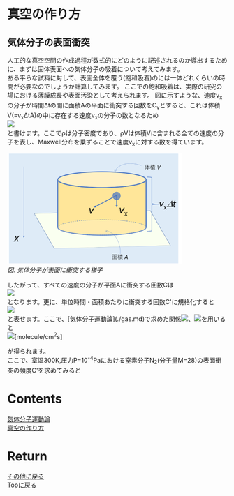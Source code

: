 # 真空の作り方
## 気体分子の表面衝突
人工的な真空空間の作成過程が数式的にどのように記述されるのか導出するために、まずは固体表面への気体分子の吸着について考えてみます。<br>
ある平らな試料に対して、表面全体を覆う(飽和吸着)のには一体どれくらいの時間が必要なのでしょうか計算してみます。
ここでの飽和吸着は、実際の研究の場における薄膜成長や表面汚染として考えられます。
図に示すような、速度v<sub>x</sub>の分子が時間Δtの間に面積Aの平面に衝突する回数をC<sub>v</sub>とすると、これは体積V(=v<sub>x</sub>ΔtA)の中に存在する速度v<sub>x</sub>の分子の数となるため
<br>
<img src="https://latex.codecogs.com/gif.latex?\bg_black&space;\fn_cs&space;{\color{Green}&space;C_{\rm&space;v}&space;=&space;\rho&space;Vf(v_{\rm&space;x})}"/><br>
と書けます。ここでρは分子密度であり、ρVは体積Vに含まれる全ての速度の分子を表し、Maxwell分布を乗ずることで速度v<sub>x</sub>に対する数を得ています。
<p>
<img src="./surface.png" width="400px" title="circuit"><br>
<em>図. 気体分子が表面に衝突する様子</em>
</p>
したがって、すべての速度の分子が平面Aに衝突する回数Cは
<br>
<img src="https://latex.codecogs.com/gif.latex?\bg_black&space;\fn_cs&space;{\color{Green}&space;C&space;=&space;\rho\Delta&space;tA\int_{\0}^{\infty}v_{\rm&space;x}f(v_{\rm&space;x})dv_{\rm&space;x}&space;=&space;\rho\Delta&space;tA\frac{\bar{v_{\rm&space;x}}}{2}}"/><br>
となります。更に、単位時間・面積あたりに衝突する回数C'に規格化すると
<br>
<img src="https://latex.codecogs.com/gif.latex?\bg_black&space;\fn_cs&space;{\color{Green}&space;C'&space;=&space;\frac{C}{\Delta&space;tA}&space;=&space;\rho\frac{\bar{v}}{4}=\frac{P}{2\pi&space;k_{\rm&space;B}Tm}}"/><br>
と表せます。ここで、[気体分子運動論](./gas.md)で求めた関係<img src="https://latex.codecogs.com/gif.latex?\bg_black&space;\fn_cs&space;{\color{Green}&space;\bar{v}=&space;\sqrt{\frac{8k_{\rm&space;B}T}{\pi&space;m}}"/>、<img src="https://latex.codecogs.com/gif.latex?\inline&space;\bg_black&space;\fn_cs&space;{\color{Green}&space;\rho&space;=&space;\frac{N}{V}=\frac{N_{\rm&space;A}P}{RT}=\frac{P}{k_{\rm&space;B}T}}"/>を用いると
<br>
<img src="https://latex.codecogs.com/gif.latex?\bg_black&space;\fn_cs&space;{\color{Green}&space;C'&space;\sim&space;2.7\times10^{20}\frac{P}{MT}}"/>[molecule/cm<sup>2</sup>s]<br>

が得られます。<br>
ここで、室温300K,圧力P=10<sup>-4</sup>Paにおける窒素分子N<sub>2</sub>(分子量M=28)の表面衝突の頻度C'を求めてみると

# Contents
[気体分子運動論](./gas.md)<br>
[真空の作り方]()<br>


# Return
[その他に戻る](../others.md)<br>
[Topに戻る](https://motoyashinozaki.github.io/minidora/)